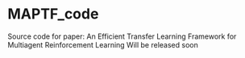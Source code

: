 # MAPTF_code
Source code for paper: An Efficient Transfer Learning Framework for Multiagent Reinforcement Learning
Will be released soon
